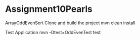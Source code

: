 # Assignment10Pearls
ArrayOddEvenSort 
Clone and build the project
mvn clean install

Test Application
mvn -Dtest=OddEvenTest test

